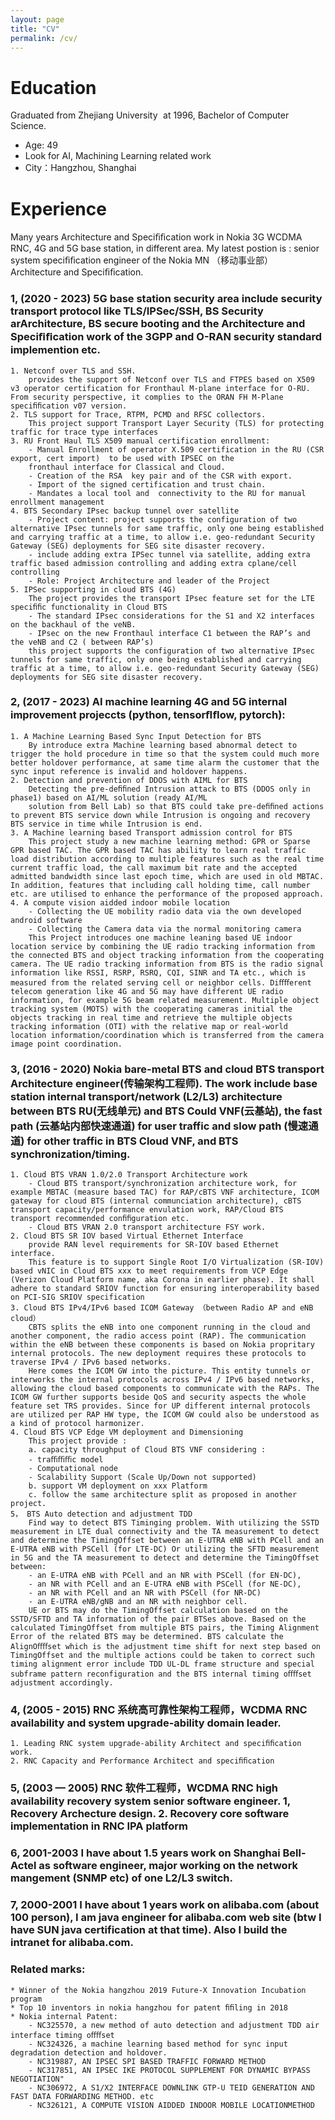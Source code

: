 ```yaml
---
layout: page
title: "CV"
permalink: /cv/
---
```

# Education
Graduated from Zhejiang University <img src="/assets/zu-logo.png" style="display: inline-block; margin: 0; zoom: 4%;" /> at 1996, Bachelor of Computer Science. 

- Age: 49
- Look for AI, Machining Learning related work
- City：Hangzhou, Shanghai

# Experience
Many years Architecture and Speciﬁﬁcation work in Nokia 3G WCDMA RNC, 4G and 5G base station, in different area. My latest postion is : senior system speciﬁﬁcation engineer of the Nokia MN （移动事业部） Architecture and Speciﬁﬁcation.

### 1, (2020 - 2023) 5G base station security area include security transport protocol like TLS/IPSec/SSH, BS Security arArchitecture, BS secure booting and the Architecture and Speciﬁﬁcation work of the 3GPP and O-RAN security standard implemention etc.
    1. Netconf over TLS and SSH. 
        provides the support of Netconf over TLS and FTPES based on X509 v3 operator certification for Fronthaul M-plane interface for O-RU. From security perspective, it complies to the ORAN FH M-Plane speciﬁﬁcation v07 version.
    2. TLS support for Trace, RTPM, PCMD and RFSC collectors.
        This project support Transport Layer Security (TLS) for protecting traffic for trace type interfaces
    3. RU Front Haul TLS X509 manual certification enrollment:
        - Manual Enrollment of operator X.509 certification in the RU (CSR export, cert import)  to be used with IPSEC on the
        fronthaul interface for Classical and Cloud.
        - Creation of the RSA  key pair and of the CSR with export.
        - Import of the signed certification and trust chain.  
        - Mandates a local tool and  connectivity to the RU for manual enrollment management
    4. BTS Secondary IPsec backup tunnel over satellite
        - Project content: project supports the configuration of two alternative IPsec tunnels for same traffic, only one being established and carrying traffic at a time, to allow i.e. geo-redundant Security Gateway (SEG) deployments for SEG site disaster recovery.
        - include adding extra IPSec tunnel via satellite, adding extra traffic based admission controlling and adding extra cplane/cell controlling
        - Role: Project Architecture and leader of the Project
    5. IPSec supporting in cloud BTS (4G)
        The project provides the transport IPsec feature set for the LTE speciﬁﬁc functionality in Cloud BTS
        - The standard IPsec considerations for the S1 and X2 interfaces on the backhaul of the veNB.
        - IPsec on the new Fronthaul interface C1 between the RAP’s and the veNB and C2 ( between RAP’s)
        this project supports the configuration of two alternative IPsec tunnels for same traffic, only one being established and carrying traffic at a time, to allow i.e. geo-redundant Security Gateway (SEG) deployments for SEG site disaster recovery.

### 2, (2017 - 2023) AI machine learning 4G and 5G internal improvement projeccts (python, tensorﬂﬂow, pytorch):

    1. A Machine Learning Based Sync Input Detection for BTS
        By introduce extra Machine learning based abnormal detect to trigger the hold procedure in time so that the system could much more better holdover performance, at same time alarm the customer that the sync input reference is invalid and holdover happens.
    2. Detection and prevention of DDOS with AIML for BTS
        Detecting the pre-deﬁﬁned Intrusion attack to BTS (DDOS only in phase1) based on AI/ML solution (ready AI/ML
        solution from Bell Lab) so that BTS could take pre-deﬁﬁned actions to prevent BTS service down while Intrusion is ongoing and recovery BTS service in time while Intrusion is end.
    3. A Machine learning based Transport admission control for BTS 
        This project study a new machine learning method: GPR or Sparse GPR based TAC. The GPR based TAC has ability to learn real traffic load distribution according to multiple features such as the real time current traffic load, the call maximum bit rate and the accepted admitted bandwidth since last epoch time, which are used in old MBTAC. In addition, features that including call holding time, call number etc. are utilised to enhance the performance of the proposed approach.
    4. A compute vision aidded indoor mobile location
        - Collecting the UE mobility radio data via the own developed android software
        - Collecting the Camera data via the normal monitoring camera
        This Project introduces one machine leaning based UE indoor location service by combining the UE radio tracking information from the connected BTS and object tracking information from the cooperating camera. The UE radio tracking information from BTS is the radio signal information like RSSI, RSRP, RSRQ, CQI, SINR and TA etc., which is measured from the related serving cell or neighbor cells. Diﬀﬀerent telecom generation like 4G and 5G may have different UE radio information, for example 5G beam related measurement. Multiple object tracking system (MOTS) with the cooperating cameras initial the objects tracking in real time and retrieve the multiple objects tracking information (OTI) with the relative map or real-world location information/coordination which is transferred from the camera image point coordination.          

### 3, (2016 - 2020) Nokia bare-metal BTS and cloud BTS transport Architecture engineer(传输架构工程师). The work include base station internal transport/network (L2/L3) architecture between BTS RU(无线单元) and BTS Could VNF(云基站), the fast path (云基站内部快速通道) for user traffic and slow path (慢速通道) for other traffic in BTS Cloud VNF,  and BTS synchronization/timing.

    1. Cloud BTS VRAN 1.0/2.0 Transport Architecture work
        - Cloud BTS transport/synchronization architecture work, for example MBTAC (measure based TAC) for RAP/cBTS VNF architecture, ICOM gateway for cloud BTS (internal communciation architecture), cBTS transport capacity/performance envulation work, RAP/Cloud BTS transport recommended conﬁﬁguration etc.
        - Cloud BTS VRAN 2.0 transport architecture FSY work.
    2. Cloud BTS SR IOV based Virtual Ethernet Interface
        provide RAN level requirements for SR-IOV based Ethernet interface.
        This feature is to support Single Root I/O Virtualization (SR-IOV) based vNIC in Cloud BTS xxx to meet requirements from VCP Edge (Verizon Cloud Platform name, aka Corona in earlier phase). It shall adhere to standard SRIOV function for ensuring interoperability based on PCI-SIG SRIOV specification
    3. Cloud BTS IPv4/IPv6 based ICOM Gateway （between Radio AP and eNB cloud）
        CBTS splits the eNB into one component running in the cloud and another component, the radio access point (RAP). The communication within the eNB between these components is based on Nokia propritary internal protocols. The new deployment requires these protocols to traverse IPv4 / IPv6 based networks.
        Here comes the ICOM GW into the picture. This entity tunnels or interworks the internal protocols across IPv4 / IPv6 based networks, allowing the cloud based components to communicate with the RAPs. The ICOM GW further supports beside QoS and security aspects the whole feature set TRS provides. Since for UP different internal protocols are utilized per RAP HW type, the ICOM GW could also be understood as a kind of protocol harmonizer.
    4. Cloud BTS VCP Edge VM deployment and Dimensioning
        This project provide :
        a. capacity throughput of Cloud BTS VNF considering :
        - traﬃﬃﬃc model
        - Computational node
        - Scalability Support (Scale Up/Down not supported)
        b. support VM deployment on xxx Platform
        c. follow the same architecture split as proposed in another project.
    5， BTS Auto detection and adjustment TDD
        Find way to detect BTS Timinging problem. With utilizing the SSTD measurement in LTE dual connectivity and the TA measurement to detect and determine the TimingOffset between an E-UTRA eNB with PCell and an E-UTRA eNB with PSCell (for LTE-DC) Or utilizing the SFTD measurement in 5G and the TA measurement to detect and determine the TimingOffset between:
        - an E-UTRA eNB with PCell and an NR with PSCell (for EN-DC),
        - an NR with PCell and an E-UTRA eNB with PSCell (for NE-DC),
        - an NR with PCell and an NR with PSCell (for NR-DC)
        - an E-UTRA eNB/gNB and an NR with neighbor cell.
        UE or BTS may do the TimingOffset calculation based on the SSTD/SFTD and TA information of the pair BTSes above. Based on the calculated TimingOffset from multiple BTS pairs, the Timing Alignment Error of the related BTS may be determined. BTS calculate the AlignOﬀﬀset which is the adjustment time shift for next step based on TimingOffset and the multiple actions could be taken to correct such timing alignment error include TDD UL-DL frame structure and special subframe pattern reconfiguration and the BTS internal timing oﬀﬀset adjustment accordingly.

### 4, (2005 - 2015) RNC 系统高可靠性架构工程师，WCDMA RNC availability and system upgrade-ability domain leader.
    1. Leading RNC system upgrade-ability Architect and speciﬁﬁcation work.
    2. RNC Capacity and Performance Architect and speciﬁﬁcation
### 5, (2003 — 2005) RNC 软件工程师，WCDMA RNC high availability recovery system senior software engineer. 1, Recovery Archecture design. 2. Recovery core software implementation in RNC IPA platform

### 6, 2001-2003 I have about 1.5 years work on Shanghai Bell-Actel as software engineer, major working on the network mangement (SNMP etc) of one L2/L3 switch.

### 7, 2000-2001 I have about 1 years work on alibaba.com (about 100 person), I am java engineer for alibaba.com web site (btw I have SUN java certification at that time). Also I build the intranet for alibaba.com.

### Related marks:
    * Winner of the Nokia hangzhou 2019 Future-X Innovation Incubation program
    * Top 10 inventors in nokia hangzhou for patent ﬁﬁling in 2018
    * Nokia internal Patent:
        - NC325570, a new method of auto detection and adjustment TDD air interface timing oﬀﬀset
        - NC324326, a machine learning based method for sync input degradation detection and holdover.
        - NC319887, AN IPSEC SPI BASED TRAFFIC FORWARD METHOD
        - NC317851, AN IPSEC IKE PROTOCOL SUPPLEMENT FOR DYNAMIC BYPASS NEGOTIATION"
        - NC306972, A S1/X2 INTERFACE DOWNLINK GTP-U TEID GENERATION AND FAST DATA FORWARDING METHOD. etc
        - NC326121, A COMPUTE VISION AIDDED INDOOR MOBILE LOCATIONMETHOD


